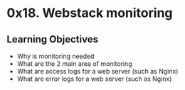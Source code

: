 # 0x18. Webstack monitoring

## Learning Objectives

- Why is monitoring needed
- What are the 2 main area of monitoring
- What are access logs for a web server (such as Nginx)
- What are error logs for a web server (such as Nginx)